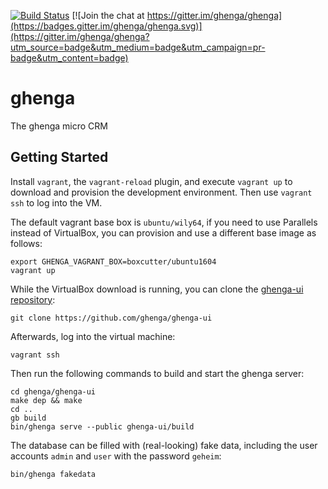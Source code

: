[![Build Status](https://travis-ci.org/ghenga/ghenga.svg?branch=master)](https://travis-ci.org/ghenga/ghenga)
[![Join the chat at https://gitter.im/ghenga/ghenga](https://badges.gitter.im/ghenga/ghenga.svg)](https://gitter.im/ghenga/ghenga?utm_source=badge&utm_medium=badge&utm_campaign=pr-badge&utm_content=badge)

# ghenga

The ghenga micro CRM

## Getting Started

Install `vagrant`, the `vagrant-reload` plugin, and execute `vagrant up` to
download and provision the development environment. Then use `vagrant ssh` to
log into the VM.

The default vagrant base box is `ubuntu/wily64`, if you need to use Parallels
instead of VirtualBox, you can provision and use a different base image as
follows:

```shell
export GHENGA_VAGRANT_BOX=boxcutter/ubuntu1604
vagrant up
```

While the VirtualBox download is running, you can clone the [ghenga-ui
repository](https://github.com/ghenga/ghenga-ui):

```shell
git clone https://github.com/ghenga/ghenga-ui
```

Afterwards, log into the virtual machine:

```
vagrant ssh
```

Then run the following commands to build and start the ghenga server:

```shell
cd ghenga/ghenga-ui
make dep && make
cd ..
gb build
bin/ghenga serve --public ghenga-ui/build
```

The database can be filled with (real-looking) fake data, including the user
accounts `admin` and `user` with the password `geheim`:

```shell
bin/ghenga fakedata
```

